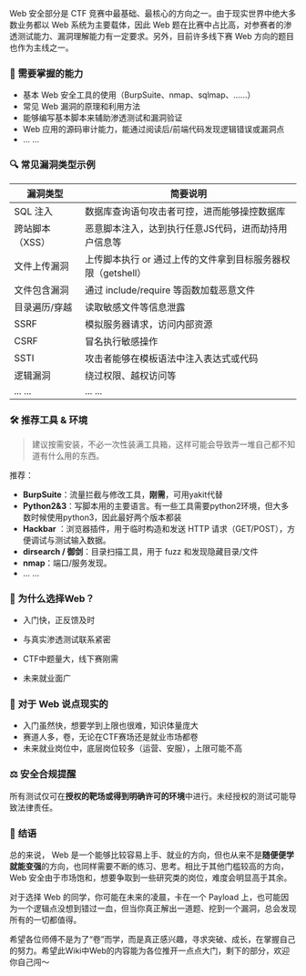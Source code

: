 Web 安全部分是 CTF 竞赛中最基础、最核心的方向之一。由于现实世界中绝大多数业务都以 Web 系统为主要载体，因此 Web 题在比赛中占比高，对参赛者的渗透测试能力、漏洞理解能力有一定要求。另外，目前许多线下赛 Web 方向的题目也作为主线之一。

### 🎯 **需要掌握的能力**

- 基本 Web 安全工具的使用（BurpSuite、nmap、sqlmap、......）
- 常见 Web 漏洞的原理和利用方法
- 能够编写基本脚本来辅助渗透测试和漏洞验证
- Web 应用的源码审计能力，能通过阅读后/前端代码发现逻辑错误或漏洞点
- ... ...

### 🔍 **常见漏洞类型示例**

| **漏洞类型**    | **简要说明**                                                 |
| --------------- | ------------------------------------------------------------ |
| SQL 注入        | 数据库查询语句攻击者可控，进而能够操控数据库                 |
| 跨站脚本（XSS） | 恶意脚本注入，达到执行任意JS代码，进而劫持用户信息等         |
| 文件上传漏洞    | 上传脚本执行 or 通过上传的文件拿到目标服务器权限（getshell） |
| 文件包含漏洞    | 通过 include/require 等函数加载恶意文件                      |
| 目录遍历/穿越   | 读取敏感文件等信息泄露                                       |
| SSRF            | 模拟服务器请求，访问内部资源                                 |
| CSRF            | 冒名执行敏感操作                                             |
| SSTI            | 攻击者能够在模板语法中注入表达式或代码                       |
| 逻辑漏洞        | 绕过权限、越权访问等                                         |
| ... ...         | ... ...                                                      |

### 🛠 **推荐工具 & 环境**

> 建议按需安装，不必一次性装满工具箱，这样可能会导致弄一堆自己都不知道有什么用的东西。

推荐：

- **BurpSuite**：流量拦截与修改工具，**刚需**，可用yakit代替
- **Python2&3**：写脚本用的主要语言。有一些工具需要python2环境，但大多数时候使用python3，因此最好两个版本都装
- **Hackbar** ：浏览器插件，用于临时构造和发送 HTTP 请求（GET/POST），方便调试与测试输入数据。
- **dirsearch / 御剑**：目录扫描工具，用于 fuzz 和发现隐藏目录/文件
- **nmap**：端口/服务发现。
- ... ...

### 📌 **为什么选择Web？**

- 入门快，正反馈及时

- 与真实渗透测试联系紧密
- CTF中题量大，线下赛刚需
- 未来就业面广

### 🍵 **对于 Web 说点现实的**

- 入门虽然快，想要学到上限也很难，知识体量庞大
- 赛道人多，卷，无论在CTF赛场还是就业市场都卷
- 未来就业岗位中，底层岗位较多（运营、安服），上限可能不高

### ⚖️ **安全合规提醒**

所有测试仅可在**授权的靶场或得到明确许可的环境**中进行。未经授权的测试可能导致法律责任。

### 🌟 **结语**

总的来说， Web 是一个能够比较容易上手、就业的方向，但也从来不是**随便便学就能变强**的方向，也同样需要不断的练习、思考。相比于其他门槛较高的方向，Web 安全由于市场饱和，想要争取到一些研究类的岗位，难度会明显高于其余。

对于选择 Web 的同学，你可能在未来的凌晨，卡在一个 Payload 上，也可能因为一个逻辑点没想到错过一血，但当你真正解出一道题、挖到一个漏洞，总会发现所有的一切都值得。

希望各位师傅不是为了“卷”而学，而是真正感兴趣，寻求突破、成长，在掌握自己的努力。希望此Wiki中Web的内容能为各位推开一点点大门，剩下的部分，欢迎你自己闯～ 